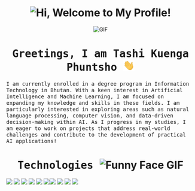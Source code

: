 <h1 align="center">
  <img src="https://github.com/Tkp0980/Readme/blob/main/Name.svg" alt="Hi, Welcome to My Profile!" />
</h1>
<div align="center">
  <img src="https://media.giphy.com/media/bGgsc5mWoryfgKBx1u/giphy.gif" alt="GIF" width="30%"/><br>
</div>
<div> </div>

<h1 align="center"><samp>Greetings, I am Tashi Kuenga Phuntsho </samp><img src="https://github.com/ABSphreak/ABSphreak/blob/master/gifs/Hi.gif" width="30"></h2></h1>
<samp>I am currently enrolled in a degree program in Information Technology in Bhutan. With a keen interest in Artificial Intelligence and Machine Learning, I am focused on expanding my knowledge and skills in these fields. I am particularly interested in exploring areas such as natural language processing, computer vision, and data-driven decision-making within AI. As I progress in my studies, I am eager to work on projects that address real-world challenges and contribute to the development of practical AI applications!</samp>

<h1 align="center"><samp>Technologies </samp><img src="https://media.giphy.com/media/0JqYaXPccbZGEDMQ9j/giphy.gif" alt="Funny Face GIF" width="35"/><br>
</div></h1>

<img src="https://img.shields.io/badge/HTML5-E34F26?style=for-the-badge&logo=html5&logoColor=white"> <img  src="https://img.shields.io/badge/CSS3-1572B6?style=for-the-badge&logo=css3&logoColor=white"> <img  src="https://img.shields.io/badge/JavaScript-F7DF1E?style=for-the-badge&logo=javascript&logoColor=black"> <img  src="https://img.shields.io/badge/Bootstrap-563D7C?style=for-the-badge&logo=bootstrap&logoColor=white"> <img  src="https://img.shields.io/badge/React-20232A?style=for-the-badge&logo=react&logoColor=61DAFB"> <img src="https://img.shields.io/badge/Android-9FC037?style=for-the-badge&logo=android&logoColor=white"><img src="https://img.shields.io/badge/Django-103e2e?style=for-the-badge&logo=django&logoColor=white"> <img src="https://img.shields.io/badge/Python-ffd340?style=for-the-badge&logo=python&logoColor=black"> <img src="https://img.shields.io/badge/Java-e11e21?style=for-the-badge&logo=java&logoColor=white"> <img src="https://img.shields.io/badge/PHP-686ca3?style=for-the-badge&logo=php&logoColor=white">


